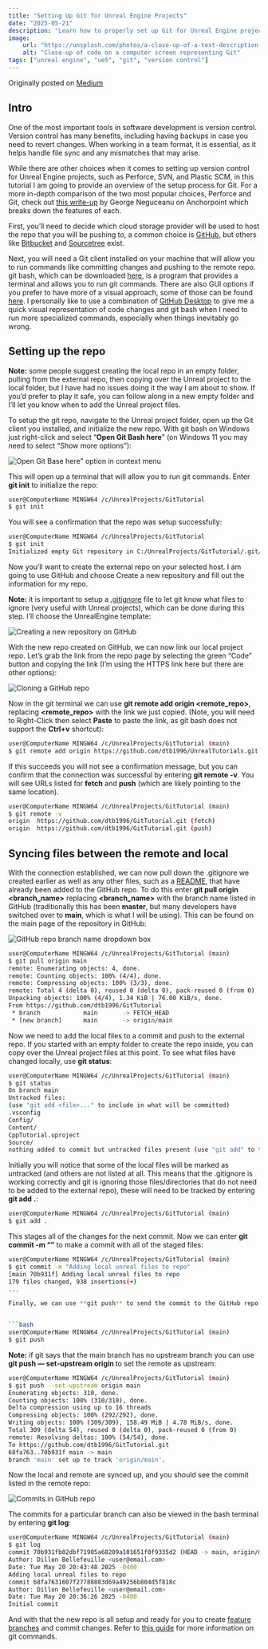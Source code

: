 ```yaml
---
title: "Setting Up Git for Unreal Engine Projects"
date: "2025-05-21"
description: "Learn how to properly set up Git for Unreal Engine projects."
image:
    url: "https://unsplash.com/photos/a-close-up-of-a-text-description-on-a-computer-screen-842ofHC6MaI"
    alt: "Close-up of code on a computer screen representing Git"
tags: ["unreal engine", "ue5", "git", "version control"]
---
```


Originally posted on [Medium](https://medium.com/@bellefeuilledillon/setting-up-git-to-use-with-unreal-engine-21e171b71488)

## Intro

One of the most important tools in software development is version control. Version control has many benefits, including having backups in case you need to revert changes. When working in a team format, it is essential, as it helps handle file sync and any mismatches that may arise.

While there are other choices when it comes to setting up version control for Unreal Engine projects, such as Perforce, SVN, and Plastic SCM, in this tutorial I am going to provide an overview of the setup process for Git. For a more in-depth comparison of the two most popular choices, Perforce and Git, check out [this write-up](https://www.anchorpoint.app/blog/git-vs-perforce-for-game-development) by George Neguceanu on Anchorpoint which breaks down the features of each.

First, you’ll need to decide which cloud storage provider will be used to host the repo that you will be pushing to, a common choice is [GitHub](https://github.com/), but others like [Bitbucket](https://bitbucket.org/) and [Sourcetree](https://www.sourcetreeapp.com/) exist.

Next, you will need a Git client installed on your machine that will allow you to run commands like committing changes and pushing to the remote repo. git bash, which can be downloaded [here](https://git-scm.com/downloads), is a program that provides a terminal and allows you to run git commands. There are also GUI options if you prefer to have more of a visual approach, some of those can be found [here](https://git-scm.com/downloads/guis). I personally like to use a combination of [GitHub Desktop](https://github.com/apps/desktop) to give me a quick visual representation of code changes and git bash when I need to run more specialized commands, especially when things inevitably go wrong.

## Setting up the repo

**Note:** some people suggest creating the local repo in an empty folder, pulling from the external repo, then copying over the Unreal project to the local folder, but I have had no issues doing it the way I am about to show. If you’d prefer to play it safe, you can follow along in a new empty folder and I’ll let you know when to add the Unreal project files.

To setup the git repo, navigate to the Unreal project folder, open up the Git client you installed, and initialize the new repo. With git bash on Windows just right-click and select “**Open Git Bash here**” (on Windows 11 you may need to select “Show more options”):

![Open Git Base here" option in context menu](/posts/images/setting-up-git-for-unreal-engine/setting-up-git-for-unreal-engine-01.png)

This will open up a terminal that will allow you to run git commands. Enter **git init** to initialize the repo:

```bash
user@ComputerName MINGW64 /c/UnrealProjects/GitTutorial
$ git init
```

You will see a confirmation that the repo was setup successfully:

```bash
user@ComputerName MINGW64 /c/UnrealProjects/GitTutorial
$ git init
Initialized empty Git repository in C:/UnrealProjects/GitTutorial/.git/
```

Now you’ll want to create the external repo on your selected host. I am going to use GitHub and choose Create a new repository and fill out the information for my repo.

**Note:** it is important to setup a [.gitignore](https://git-scm.com/docs/gitignore) file to let git know what files to ignore (very useful with Unreal projects), which can be done during this step. I’ll choose the UnrealEngine template:

![Creating a new repository on GitHub](/posts/images/setting-up-git-for-unreal-engine/setting-up-git-for-unreal-engine-02.png)

With the new repo created on GitHub, we can now link our local project repo. Let’s grab the link from the repo page by selecting the green “Code” button and copying the link (I’m using the HTTPS link here but there are other options):

![Cloning a GitHub repo](/posts/images/setting-up-git-for-unreal-engine/setting-up-git-for-unreal-engine-03.png)

Now in the git terminal we can use **git remote add origin <remote_repo>**, replacing **<remote_repo>** with the link we just copied. (Note, you will need to Right-Click then select **Paste** to paste the link, as git bash does not support the **Ctrl+v** shortcut):

```bash
user@ComputerName MINGW64 /c/UnrealProjects/GitTutorial (main)
$ git remote add origin https://github.com/dtb1996/UnrealTutorials.git
```

If this succeeds you will not see a confirmation message, but you can confirm that the connection was successful by entering **git remote -v**. You will see URLs listed for **fetch** and **push** (which are likely pointing to the same location).

```bash
user@ComputerName MINGW64 /c/UnrealProjects/GitTutorial (main)
$ git remote -v
origin  https://github.com/dtb1996/GitTutorial.git (fetch)
origin  https://github.com/dtb1996/GitTutorial.git (push)
```

## Syncing files between the remote and local

With the connection established, we can now pull down the .gitignore we created earlier as well as any other files, such as a [README](https://docs.github.com/en/repositories/managing-your-repositorys-settings-and-features/customizing-your-repository/about-readmes), that have already been added to the GitHub repo. To do this enter **git pull origin <branch_name>** replacing **<branch_name>** with the branch name listed in GitHub (traditionally this has been **master**, but many developers have switched over to **main**, which is what I will be using). This can be found on the main page of the repository in GitHub:

![GitHub repo branch name dropdown box](/posts/images/setting-up-git-for-unreal-engine/setting-up-git-for-unreal-engine-04.png)

```bash
user@ComputerName MINGW64 /c/UnrealProjects/GitTutorial (main)
$ git pull origin main
remote: Enumerating objects: 4, done.
remote: Counting objects: 100% (4/4), done.
remote: Compressing objects: 100% (3/3), done.
remote: Total 4 (delta 0), reused 0 (delta 0), pack-reused 0 (from 0)
Unpacking objects: 100% (4/4), 1.34 KiB | 76.00 KiB/s, done.
From https://github.com/dtb1996/GitTutorial
 * branch            main       -> FETCH_HEAD
 * [new branch]      main       -> origin/main
```

Now we need to add the local files to a commit and push to the external repo. If you started with an empty folder to create the repo inside, you can copy over the Unreal project files at this point. To see what files have changed locally, use **git status**:

```bash
user@ComputerName MINGW64 /c/UnrealProjects/GitTutorial (main)
$ git status
On branch main
Untracked files:
(use "git add <file>..." to include in what will be committed)
.vsconfig
Config/
Content/
CppTutorial.uproject
Source/
nothing added to commit but untracked files present (use "git add" to track)
```

Initially you will notice that some of the local files will be marked as untracked (and others are not listed at all. This means that the .gitignore is working correctly and git is ignoring those files/directories that do not need to be added to the external repo), these will need to be tracked by entering **git add** **.**:

```bash
user@ComputerName MINGW64 /c/UnrealProjects/GitTutorial (main)
$ git add .
```

This stages all of the changes for the next commit. Now we can enter **git commit -m “<message>”** to make a commit with all of the staged files:

````bash
user@ComputerName MINGW64 /c/UnrealProjects/GitTutorial (main)
$ git commit -m "Adding local unreal files to repo"
[main 70b931f] Adding local unreal files to repo
179 files changed, 938 insertions(+)
...

Finally, we can use **git push** to send the commit to the GitHub repo:


```bash
user@ComputerName MINGW64 /c/UnrealProjects/GitTutorial (main)
$ git push
````

**Note:** if git says that the main branch has no upstream branch you can use **git push — set-upstream origin <branch>** to set the remote as upstream:

```bash
user@ComputerName MINGW64 /c/UnrealProjects/GitTutorial (main)
$ git push --set-upstream origin main
Enumerating objects: 310, done.
Counting objects: 100% (310/310), done.
Delta compression using up to 16 threads
Compressing objects: 100% (292/292), done.
Writing objects: 100% (309/309), 158.49 MiB | 4.78 MiB/s, done.
Total 309 (delta 54), reused 0 (delta 0), pack-reused 0 (from 0)
remote: Resolving deltas: 100% (54/54), done.
To https://github.com/dtb1996/GitTutorial.git
68fa763..70b931f main -> main
branch 'main' set up to track 'origin/main'.
```

Now the local and remote are synced up, and you should see the commit listed in the remote repo:

![Commits in GitHub repo](/posts/images/setting-up-git-for-unreal-engine/setting-up-git-for-unreal-engine-05.png)

The commits for a particular branch can also be viewed in the bash terminal by entering **git log**:

```bash
user@ComputerName MINGW64 /c/UnrealProjects/GitTutorial (main)
$ git log
commit 70b931fb02dbf71905a68209a101651f0f9335d2 (HEAD -> main, origin/main)
Author: Dillon Bellefeuille <user@email.com>
Date: Tue May 20 20:43:48 2025 -0400
Adding local unreal files to repo
commit 68fa7631607f27788883d69a49256b804d5f818c
Author: Dillon Bellefeuille <user@email.com>
Date: Tue May 20 20:36:26 2025 -0400
Initial commit
```

And with that the new repo is all setup and ready for you to create [feature branches](https://www.atlassian.com/git/tutorials/comparing-workflows/feature-branch-workflow) and commit changes. Refer to [this guide](https://www.atlassian.com/git/glossary#commands) for more information on git commands.

